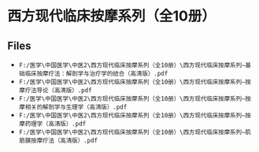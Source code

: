 # 西方现代临床按摩系列（全10册）

## Files

- `F:/医学\中国医学\中医2\西方现代临床按摩系列（全10册）\西方现代临床按摩系列—基础临床按摩疗法：解剖学与治疗学的结合（高清版）.pdf`
- `F:/医学\中国医学\中医2\西方现代临床按摩系列（全10册）\西方现代临床按摩系列—按摩疗法导论（高清版）.pdf`
- `F:/医学\中国医学\中医2\西方现代临床按摩系列（全10册）\西方现代临床按摩系列—按摩相关的解剖学与生理学（高清版）.pdf`
- `F:/医学\中国医学\中医2\西方现代临床按摩系列（全10册）\西方现代临床按摩系列—按摩药理学（高清版）.pdf`
- `F:/医学\中国医学\中医2\西方现代临床按摩系列（全10册）\西方现代临床按摩系列—肌筋膜按摩疗法（高清版）.pdf`
